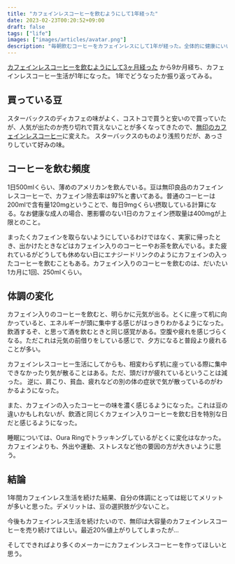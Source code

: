 ```yaml
---
title: "カフェインレスコーヒーを飲むようにして1年経った"
date: 2023-02-23T00:20:52+09:00
draft: false
tags: ["life"]
images: ["images/articles/avatar.png"]
description: "毎朝飲むコーヒーをカフェインレスにして1年が経った。全体的に健康にいい影響があったと感じている。豆はスターバックスから無印良品に変更した。"
---
```


[カフェインレスコーヒーを飲むようにして3ヶ月経った](https://mom0tomo.github.io/post/caffeineless_coffee/) から9か月経ち、カフェインレスコーヒー生活が1年になった。
1年でどうなったか振り返ってみる。

## 買っている豆

スターバックスのディカフェの味がよく、コストコで買うと安いので買っていたが、人気が出たのか売り切れで買えないことが多くなってきたので、[無印のカフェインレスコーヒー](https://www.muji.com/jp/ja/store/cmdty/detail/4550344952399)に変えた。
スターバックスのものより浅煎りだが、あっさりしていて好みの味。

## コーヒーを飲む頻度

1日500mlくらい、薄めのアメリカンを飲んでいる。豆は無印良品のカフェインレスコーヒーで、カフェイン除去率は97%と書いてある。普通のコーヒーは200mlで含有量120mgということで、毎日9mgくらい摂取している計算になる。なお健康な成人の場合、悪影響のない1日のカフェイン摂取量は400mgが上限とのこと。

まったくカフェインを取らないようにしているわけではなく、実家に帰ったとき、出かけたときなどはカフェイン入りのコーヒーやお茶を飲んでいる。また疲れているがどうしても休めない日にエナジードリンクのようにカフェインの入ったコーヒーを飲むこともある。カフェイン入りのコーヒーを飲むのは、だいたい1カ月に1回、250mlくらい。

## 体調の変化

カフェイン入りのコーヒーを飲むと、明らかに元気が出る。とくに座って机に向かっていると、エネルギーが頭に集中する感じがはっきりわかるようになった。飲酒するぞ、と思って酒を飲むときと同じ感覚がある。空腹や疲れを感じづらくなる。ただこれは元気の前借りをしている感じで、夕方になると普段より疲れることが多い。

カフェインレスコーヒー生活にしてからも、相変わらず机に座っている際に集中できなかったり気が散ることはある。ただ、頭だけが疲れているということは減った。
逆に、肩こり、貧血、疲れなどの別の体の症状で気が散っているのがわかるようになった。

また、カフェインの入ったコーヒーの味を濃く感じるようになった。これは豆の違いかもしれないが、飲酒と同じくカフェイン入りコーヒーを飲む日を特別な日だと感じるようになった。

睡眠については、Oura Ringでトラッキングしているがとくに変化はなかった。カフェインよりも、外出や運動、ストレスなど他の要因の方が大きいように思う。

## 結論

1年間カフェインレス生活を続けた結果、自分の体調にとっては総じてメリットが多いと思った。デメリットは、豆の選択肢が少ないこと。

今後もカフェインレス生活を続けたいので、無印は大容量のカフェインレスコーヒーを売り続けてほしい。最近20%値上がりしてしまったが...

そしてできればより多くのメーカーにカフェインレスコーヒーを作ってほしいと思う。
